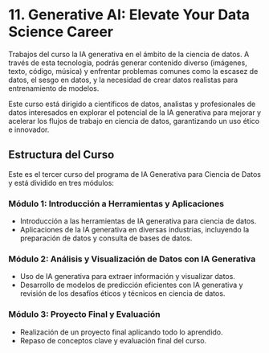 # 11. Generative AI: Elevate Your Data Science Career

Trabajos del curso la IA generativa en el ámbito de la ciencia de datos. A través de esta tecnología, podrás generar contenido diverso (imágenes, texto, código, música) y enfrentar problemas comunes como la escasez de datos, el sesgo en datos, y la necesidad de crear datos realistas para entrenamiento de modelos.

Este curso está dirigido a científicos de datos, analistas y profesionales de datos interesados en explorar el potencial de la IA generativa para mejorar y acelerar los flujos de trabajo en ciencia de datos, garantizando un uso ético e innovador.

## Estructura del Curso

Este es el tercer curso del programa de IA Generativa para Ciencia de Datos y está dividido en tres módulos:

### Módulo 1: Introducción a Herramientas y Aplicaciones
- Introducción a las herramientas de IA generativa para ciencia de datos.
- Aplicaciones de la IA generativa en diversas industrias, incluyendo la preparación de datos y consulta de bases de datos.

### Módulo 2: Análisis y Visualización de Datos con IA Generativa
- Uso de IA generativa para extraer información y visualizar datos.
- Desarrollo de modelos de predicción eficientes con IA generativa y revisión de los desafíos éticos y técnicos en ciencia de datos.

### Módulo 3: Proyecto Final y Evaluación
- Realización de un proyecto final aplicando todo lo aprendido.
- Repaso de conceptos clave y evaluación final del curso.


